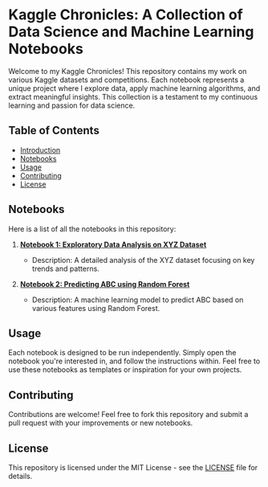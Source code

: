 # Kaggle Chronicles: A Collection of Data Science and Machine Learning Notebooks

Welcome to my Kaggle Chronicles! This repository contains my work on various Kaggle datasets and competitions. Each notebook represents a unique project where I explore data, apply machine learning algorithms, and extract meaningful insights. This collection is a testament to my continuous learning and passion for data science.

## Table of Contents
- [Introduction](#introduction)
- [Notebooks](#notebooks)
- [Usage](#usage)
- [Contributing](#contributing)
- [License](#license)

## Notebooks
Here is a list of all the notebooks in this repository:

1. **[Notebook 1: Exploratory Data Analysis on XYZ Dataset](link-to-notebook)**
   - Description: A detailed analysis of the XYZ dataset focusing on key trends and patterns.

2. **[Notebook 2: Predicting ABC using Random Forest](link-to-notebook)**
   - Description: A machine learning model to predict ABC based on various features using Random Forest.

## Usage
Each notebook is designed to be run independently. Simply open the notebook you're interested in, and follow the instructions within. Feel free to use these notebooks as templates or inspiration for your own projects.

## Contributing
Contributions are welcome! Feel free to fork this repository and submit a pull request with your improvements or new notebooks.

## License
This repository is licensed under the MIT License - see the [LICENSE](LICENSE) file for details.
